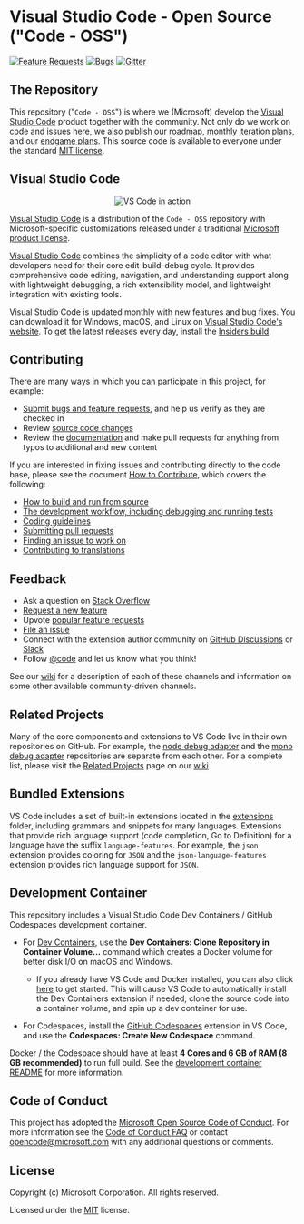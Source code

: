 # Visual Studio Code - Open Source ("Code - OSS")

[![Feature Requests](https://img.shields.io/github/issues/microsoft/ProX-Code/feature-request.svg)](https://github.com/microsoft/ProX-Code/issues?q=is%3Aopen+is%3Aissue+label%3Afeature-request+sort%3Areactions-%2B1-desc)
[![Bugs](https://img.shields.io/github/issues/microsoft/ProX-Code/bug.svg)](https://github.com/microsoft/ProX-Code/issues?utf8=✓&q=is%3Aissue+is%3Aopen+label%3Abug)
[![Gitter](https://img.shields.io/badge/chat-on%20gitter-yellow.svg)](https://gitter.im/Microsoft/ProX-Code)

## The Repository

This repository ("`Code - OSS`") is where we (Microsoft) develop the [Visual Studio Code](https://code.visualstudio.com) product together with the community. Not only do we work on code and issues here, we also publish our [roadmap](https://github.com/microsoft/ProX-Code/wiki/Roadmap), [monthly iteration plans](https://github.com/microsoft/ProX-Code/wiki/Iteration-Plans), and our [endgame plans](https://github.com/microsoft/ProX-Code/wiki/Running-the-Endgame). This source code is available to everyone under the standard [MIT license](https://github.com/microsoft/ProX-Code/blob/main/LICENSE.txt).

## Visual Studio Code

<p align="center">
  <img alt="VS Code in action" src="https://user-images.githubusercontent.com/35271042/118224532-3842c400-b438-11eb-923d-a5f66fa6785a.png">
</p>

[Visual Studio Code](https://code.visualstudio.com) is a distribution of the `Code - OSS` repository with Microsoft-specific customizations released under a traditional [Microsoft product license](https://code.visualstudio.com/License/).

[Visual Studio Code](https://code.visualstudio.com) combines the simplicity of a code editor with what developers need for their core edit-build-debug cycle. It provides comprehensive code editing, navigation, and understanding support along with lightweight debugging, a rich extensibility model, and lightweight integration with existing tools.

Visual Studio Code is updated monthly with new features and bug fixes. You can download it for Windows, macOS, and Linux on [Visual Studio Code's website](https://code.visualstudio.com/Download). To get the latest releases every day, install the [Insiders build](https://code.visualstudio.com/insiders).

## Contributing

There are many ways in which you can participate in this project, for example:

* [Submit bugs and feature requests](https://github.com/microsoft/ProX-Code/issues), and help us verify as they are checked in
* Review [source code changes](https://github.com/microsoft/ProX-Code/pulls)
* Review the [documentation](https://github.com/microsoft/ProX-Code-docs) and make pull requests for anything from typos to additional and new content

If you are interested in fixing issues and contributing directly to the code base,
please see the document [How to Contribute](https://github.com/microsoft/ProX-Code/wiki/How-to-Contribute), which covers the following:

* [How to build and run from source](https://github.com/microsoft/ProX-Code/wiki/How-to-Contribute)
* [The development workflow, including debugging and running tests](https://github.com/microsoft/ProX-Code/wiki/How-to-Contribute#debugging)
* [Coding guidelines](https://github.com/microsoft/ProX-Code/wiki/Coding-Guidelines)
* [Submitting pull requests](https://github.com/microsoft/ProX-Code/wiki/How-to-Contribute#pull-requests)
* [Finding an issue to work on](https://github.com/microsoft/ProX-Code/wiki/How-to-Contribute#where-to-contribute)
* [Contributing to translations](https://aka.ms/ProX-Codeloc)

## Feedback

* Ask a question on [Stack Overflow](https://stackoverflow.com/questions/tagged/ProX-Code)
* [Request a new feature](CONTRIBUTING.md)
* Upvote [popular feature requests](https://github.com/microsoft/ProX-Code/issues?q=is%3Aopen+is%3Aissue+label%3Afeature-request+sort%3Areactions-%2B1-desc)
* [File an issue](https://github.com/microsoft/ProX-Code/issues)
* Connect with the extension author community on [GitHub Discussions](https://github.com/microsoft/ProX-Code-discussions/discussions) or [Slack](https://aka.ms/ProX-Code-dev-community)
* Follow [@code](https://twitter.com/code) and let us know what you think!

See our [wiki](https://github.com/microsoft/ProX-Code/wiki/Feedback-Channels) for a description of each of these channels and information on some other available community-driven channels.

## Related Projects

Many of the core components and extensions to VS Code live in their own repositories on GitHub. For example, the [node debug adapter](https://github.com/microsoft/ProX-Code-node-debug) and the [mono debug adapter](https://github.com/microsoft/ProX-Code-mono-debug) repositories are separate from each other. For a complete list, please visit the [Related Projects](https://github.com/microsoft/ProX-Code/wiki/Related-Projects) page on our [wiki](https://github.com/microsoft/ProX-Code/wiki).

## Bundled Extensions

VS Code includes a set of built-in extensions located in the [extensions](extensions) folder, including grammars and snippets for many languages. Extensions that provide rich language support (code completion, Go to Definition) for a language have the suffix `language-features`. For example, the `json` extension provides coloring for `JSON` and the `json-language-features` extension provides rich language support for `JSON`.

## Development Container

This repository includes a Visual Studio Code Dev Containers / GitHub Codespaces development container.

* For [Dev Containers](https://aka.ms/ProX-Code-remote/download/containers), use the **Dev Containers: Clone Repository in Container Volume...** command which creates a Docker volume for better disk I/O on macOS and Windows.
  * If you already have VS Code and Docker installed, you can also click [here](https://ProX-Code.dev/redirect?url=ProX-Code://ms-ProX-Code-remote.remote-containers/cloneInVolume?url=https://github.com/microsoft/ProX-Code) to get started. This will cause VS Code to automatically install the Dev Containers extension if needed, clone the source code into a container volume, and spin up a dev container for use.

* For Codespaces, install the [GitHub Codespaces](https://marketplace.visualstudio.com/items?itemName=GitHub.codespaces) extension in VS Code, and use the **Codespaces: Create New Codespace** command.

Docker / the Codespace should have at least **4 Cores and 6 GB of RAM (8 GB recommended)** to run full build. See the [development container README](.devcontainer/README.md) for more information.

## Code of Conduct

This project has adopted the [Microsoft Open Source Code of Conduct](https://opensource.microsoft.com/codeofconduct/). For more information see the [Code of Conduct FAQ](https://opensource.microsoft.com/codeofconduct/faq/) or contact [opencode@microsoft.com](mailto:opencode@microsoft.com) with any additional questions or comments.

## License

Copyright (c) Microsoft Corporation. All rights reserved.

Licensed under the [MIT](LICENSE.txt) license.
